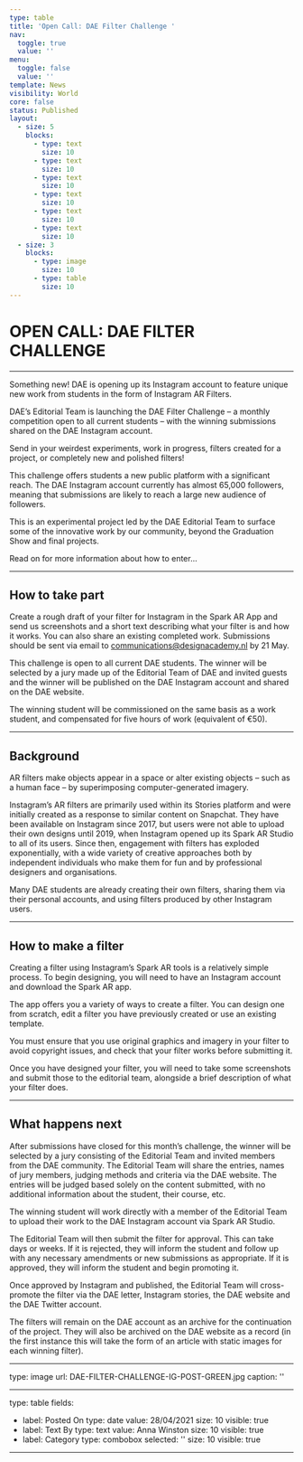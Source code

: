 ```yaml
---
type: table
title: 'Open Call: DAE Filter Challenge '
nav:
  toggle: true
  value: ''
menu:
  toggle: false
  value: ''
template: News
visibility: World
core: false
status: Published
layout:
  - size: 5
    blocks:
      - type: text
        size: 10
      - type: text
        size: 10
      - type: text
        size: 10
      - type: text
        size: 10
      - type: text
        size: 10
      - type: text
        size: 10
  - size: 3
    blocks:
      - type: image
        size: 10
      - type: table
        size: 10
---
```


# OPEN CALL: DAE FILTER CHALLENGE

---

Something new! DAE is opening up its Instagram account to feature unique new work from students in the form of Instagram AR Filters. 

DAE’s Editorial Team is launching the DAE Filter Challenge – a monthly competition open to all current students – with the winning submissions shared on the DAE Instagram account.  

Send in your weirdest experiments, work in progress, filters created for a project, or completely new and polished filters! 

This challenge offers students a new public platform with a significant reach. The DAE Instagram account currently has almost 65,000 followers, meaning that submissions are likely to reach a large new audience of followers.  

This is an experimental project led by the DAE Editorial Team to surface some of the innovative work by our community, beyond the Graduation Show and final projects.  

Read on for more information about how to enter...

---

## How to take part  

Create a rough draft of your filter for Instagram in the Spark AR App and send us screenshots and a short text describing what your filter is and how it works. You can also share an existing completed work. Submissions should be sent via email to <communications@designacademy.nl> by 21 May.  

This challenge is open to all current DAE students. The winner will be selected by a jury made up of the Editorial Team of DAE and invited guests and the winner will be published on the DAE Instagram account and shared on the DAE website. 

The winning student will be commissioned on the same basis as a work student, and compensated for five hours of work (equivalent of €50).

---

## Background 

AR filters make objects appear in a space or alter existing objects – such as a human face – by superimposing computer-generated imagery. 

Instagram’s AR filters are primarily used within its Stories platform and were initially created as a response to similar content on Snapchat. They have been available on Instagram since 2017, but users were not able to upload their own designs until 2019, when Instagram opened up its Spark AR Studio to all of its users. Since then, engagement with filters has exploded exponentially, with a wide variety of creative approaches both by independent individuals who make them for fun and by professional designers and organisations.  

Many DAE students are already creating their own filters, sharing them via their personal accounts, and using filters produced by other Instagram users.

---

## How to make a filter 

Creating a filter using Instagram’s Spark AR tools is a relatively simple process. To begin designing, you will need to have an Instagram account and download the Spark AR app.  

The app offers you a variety of ways to create a filter. You can design one from scratch, edit a filter you have previously created or use an existing template.  

You must ensure that you use original graphics and imagery in your filter to avoid copyright issues, and check that your filter works before submitting it.  

Once you have designed your filter, you will need to take some screenshots and submit those to the editorial team, alongside a brief description of what your filter does.

---

## What happens next

After submissions have closed for this month’s challenge, the winner will be selected by a jury consisting of the Editorial Team and invited members from the DAE community. The Editorial Team will share the entries, names of jury members, judging methods and criteria via the DAE website. The entries will be judged based solely on the content submitted, with no additional information about the student, their course, etc.  

The winning student will work directly with a member of the Editorial Team to upload their work to the DAE Instagram account via Spark AR Studio.  

The Editorial Team will then submit the filter for approval. This can take days or weeks. If it is rejected, they will inform the student and follow up with any necessary amendments or new submissions as appropriate. If it is approved, they will inform the student and begin promoting it.  

Once approved by Instagram and published, the Editorial Team will cross-promote the filter via the DAE letter, Instagram stories, the DAE website and the DAE Twitter account.  

The filters will remain on the DAE account as an archive for the continuation of the project. They will also be archived on the DAE website as a record (in the first instance this will take the form of an article with static images for each winning filter).

---

type: image
url: DAE-FILTER-CHALLENGE-IG-POST-GREEN.jpg
caption: ''

---

type: table
fields:
  - label: Posted On
    type: date
    value: 28/04/2021
    size: 10
    visible: true
  - label: Text By
    type: text
    value: Anna Winston
    size: 10
    visible: true
  - label: Category
    type: combobox
    selected: ''
    size: 10
    visible: true

---
